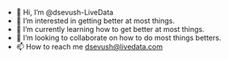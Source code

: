 - 👋 Hi, I’m @dsevush-LiveData
- 👀 I’m interested in getting better at most things.
- 🌱 I’m currently learning how to get better at most things.
- 💞️ I’m looking to collaborate on how to do most things betters.
- 📫 How to reach me dsevush@livedata.com

<!---
dsevush-LiveData/dsevush-LiveData is a ✨ special ✨ repository because its `README.md` (this file) appears on your GitHub profile.
You can click the Preview link to take a look at your changes.
--->
